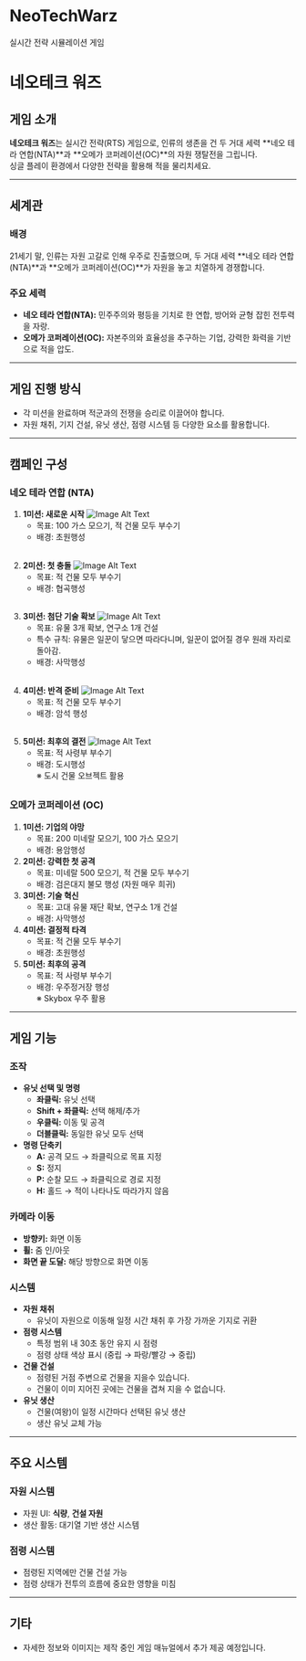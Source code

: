 # NeoTechWarz
실시간 전략 시뮬레이션 게임

# 네오테크 워즈

## 게임 소개
**네오테크 워즈**는 실시간 전략(RTS) 게임으로, 인류의 생존을 건 두 거대 세력 **네오 테라 연합(NTA)**과 **오메가 코퍼레이션(OC)**의 자원 쟁탈전을 그립니다.  
싱글 플레이 환경에서 다양한 전략을 활용해 적을 물리치세요.

---

## 세계관
### 배경
21세기 말, 인류는 자원 고갈로 인해 우주로 진출했으며, 두 거대 세력 **네오 테라 연합(NTA)**과 **오메가 코퍼레이션(OC)**가 자원을 놓고 치열하게 경쟁합니다.

### 주요 세력
- **네오 테라 연합(NTA):** 민주주의와 평등을 기치로 한 연합, 방어와 균형 잡힌 전투력을 자랑.
- **오메가 코퍼레이션(OC):** 자본주의와 효율성을 추구하는 기업, 강력한 화력을 기반으로 적을 압도.

---

## 게임 진행 방식
- 각 미션을 완료하며 적군과의 전쟁을 승리로 이끌어야 합니다.
- 자원 채취, 기지 건설, 유닛 생산, 점령 시스템 등 다양한 요소를 활용합니다.

---

## 캠페인 구성
### 네오 테라 연합 (NTA)
1. **1미션: 새로운 시작**
   ![Image Alt Text](images/미션1.png)
   - 목표: 100 가스 모으기, 적 건물 모두 부수기
   - 배경: 초원행성
##
2. **2미션: 첫 충돌**
   ![Image Alt Text](images/미션2.png)
   - 목표: 적 건물 모두 부수기
   - 배경: 협곡행성
##
3. **3미션: 첨단 기술 확보**
   ![Image Alt Text](images/미션3.png)
   - 목표: 유물 3개 확보, 연구소 1개 건설
   - 특수 규칙: 유물은 일꾼이 닿으면 따라다니며, 일꾼이 없어질 경우 원래 자리로 돌아감.
   - 배경: 사막행성
##
4. **4미션: 반격 준비**
   ![Image Alt Text](images/미션4.png)
   - 목표: 적 건물 모두 부수기
   - 배경: 암석 행성
##
5. **5미션: 최후의 결전**
    ![Image Alt Text](images/미션5.png)
   - 목표: 적 사령부 부수기
   - 배경: 도시행성  
     ※ 도시 건물 오브젝트 활용
##
### 오메가 코퍼레이션 (OC)
1. **1미션: 기업의 야망**
   - 목표: 200 미네랄 모으기, 100 가스 모으기
   - 배경: 용암행성
2. **2미션: 강력한 첫 공격**
   - 목표: 미네랄 500 모으기, 적 건물 모두 부수기
   - 배경: 검은대지 불모 행성 (자원 매우 희귀)
3. **3미션: 기술 혁신**
   - 목표: 고대 유물 재단 확보, 연구소 1개 건설
   - 배경: 사막행성
4. **4미션: 결정적 타격**
   - 목표: 적 건물 모두 부수기
   - 배경: 초원행성
5. **5미션: 최후의 공격**
   - 목표: 적 사령부 부수기
   - 배경: 우주정거장 행성  
     ※ Skybox 우주 활용

---

## 게임 기능
### 조작
- **유닛 선택 및 명령**
  - **좌클릭:** 유닛 선택
  - **Shift + 좌클릭:** 선택 해제/추가
  - **우클릭:** 이동 및 공격
  - **더블클릭:** 동일한 유닛 모두 선택
- **명령 단축키**
  - **A:** 공격 모드 → 좌클릭으로 목표 지정
  - **S:** 정지
  - **P:** 순찰 모드 → 좌클릭으로 경로 지정
  - **H:** 홀드 → 적이 나타나도 따라가지 않음

### 카메라 이동
- **방향키:** 화면 이동
- **휠:** 줌 인/아웃
- **화면 끝 도달:** 해당 방향으로 화면 이동

### 시스템
- **자원 채취**
  - 유닛이 자원으로 이동해 일정 시간 채취 후 가장 가까운 기지로 귀환
- **점령 시스템**
  - 특정 범위 내 30초 동안 유지 시 점령
  - 점령 상태 색상 표시 (중립 → 파랑/빨강 → 중립)
- **건물 건설**
  - 점령된 거점 주변으로 건물을 지을수 있습니다.
  - 건물이 이미 지어진 곳에는 건물을 겹쳐 지을 수 없습니다.
- **유닛 생산**
  - 건물(여왕)이 일정 시간마다 선택된 유닛 생산
  - 생산 유닛 교체 가능

---

## 주요 시스템
### 자원 시스템
- 자원 UI: **식량**, **건설 자원**
- 생산 활동: 대기열 기반 생산 시스템

### 점령 시스템
- 점령된 지역에만 건물 건설 가능
- 점령 상태가 전투의 흐름에 중요한 영향을 미침

---

## 기타
- 자세한 정보와 이미지는 제작 중인 게임 매뉴얼에서 추가 제공 예정입니다.
